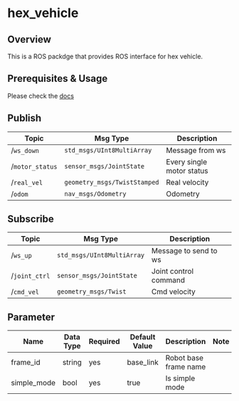 # hex_vehicle
## Overview
This is a ROS packdge that provides ROS interface for hex vehicle.
## Prerequisites & Usage
Please check the [docs](https://docs.hexfellow.com/hex-base/ros-maver-x4_en/)
## Publish
| Topic           | Msg Type                     | Description               |
| --------------- | ---------------------------- | ------------------------- |
| /`ws_down`      | `std_msgs/UInt8MultiArray`   | Message from ws           |
| /`motor_status` | `sensor_msgs/JointState`     | Every single motor status |
| /`real_vel`     | `geometry_msgs/TwistStamped` | Real velocity             |
| /`odom`         | `nav_msgs/Odometry`          | Odometry                  |
## Subscribe
| Topic         | Msg Type                   | Description           |
| ------------- | -------------------------- | --------------------- |
| /`ws_up`      | `std_msgs/UInt8MultiArray` | Message to send to ws |
| /`joint_ctrl` | `sensor_msgs/JointState`   | Joint control command |
| /`cmd_vel`    | `geometry_msgs/Twist`      | Cmd velocity          |
## Parameter
| Name        | Data Type | Required | Default Value | Description           | Note |
| ----------- | --------- | -------- | ------------- | --------------------- | ---- |
| frame_id    | string    | yes      | base_link     | Robot base frame name |      |
| simple_mode | bool      | yes      | true          | Is simple mode        |      |